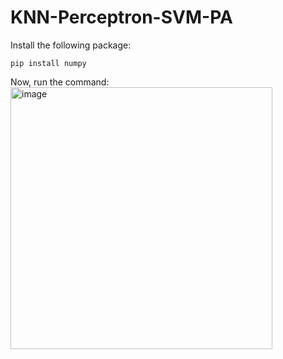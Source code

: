 # KNN-Perceptron-SVM-PA

Install the following package:
```
pip install numpy
 ```
 Now, run the command:<br/>
 <img width="419" alt="image" src="https://user-images.githubusercontent.com/73131451/163049999-87e57608-0e2d-4260-bb3a-4d21b706b229.png">

